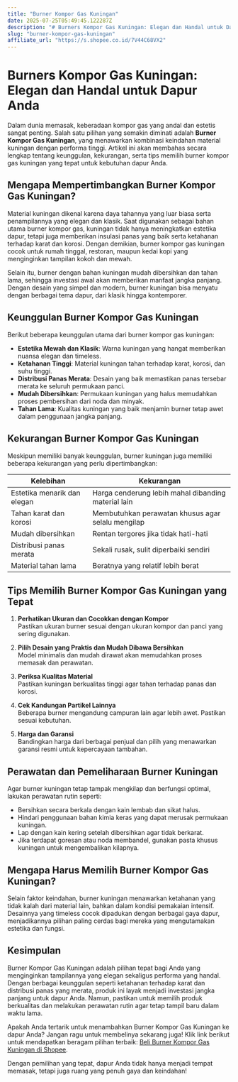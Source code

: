 ```yaml
---
title: "Burner Kompor Gas Kuningan"
date: 2025-07-25T05:49:45.122287Z
description: "# Burners Kompor Gas Kuningan: Elegan dan Handal untuk Dapur Anda..."
slug: "burner-kompor-gas-kuningan"
affiliate_url: "https://s.shopee.co.id/7V44C68VX2"
---
```

# Burners Kompor Gas Kuningan: Elegan dan Handal untuk Dapur Anda

Dalam dunia memasak, keberadaan kompor gas yang andal dan estetis sangat penting. Salah satu pilihan yang semakin diminati adalah **Burner Kompor Gas Kuningan**, yang menawarkan kombinasi keindahan material kuningan dengan performa tinggi. Artikel ini akan membahas secara lengkap tentang keunggulan, kekurangan, serta tips memilih burner kompor gas kuningan yang tepat untuk kebutuhan dapur Anda.

## Mengapa Mempertimbangkan Burner Kompor Gas Kuningan?

Material kuningan dikenal karena daya tahannya yang luar biasa serta penampilannya yang elegan dan klasik. Saat digunakan sebagai bahan utama burner kompor gas, kuningan tidak hanya meningkatkan estetika dapur, tetapi juga memberikan insulasi panas yang baik serta ketahanan terhadap karat dan korosi. Dengan demikian, burner kompor gas kuningan cocok untuk rumah tinggal, restoran, maupun kedai kopi yang menginginkan tampilan kokoh dan mewah.

Selain itu, burner dengan bahan kuningan mudah dibersihkan dan tahan lama, sehingga investasi awal akan memberikan manfaat jangka panjang. Dengan desain yang simpel dan modern, burner kuningan bisa menyatu dengan berbagai tema dapur, dari klasik hingga kontemporer.

## Keunggulan Burner Kompor Gas Kuningan

Berikut beberapa keunggulan utama dari burner kompor gas kuningan:

- **Estetika Mewah dan Klasik**: Warna kuningan yang hangat memberikan nuansa elegan dan timeless.
- **Ketahanan Tinggi**: Material kuningan tahan terhadap karat, korosi, dan suhu tinggi.
- **Distribusi Panas Merata**: Desain yang baik memastikan panas tersebar merata ke seluruh permukaan panci.
- **Mudah Dibersihkan**: Permukaan kuningan yang halus memudahkan proses pembersihan dari noda dan minyak.
- **Tahan Lama**: Kualitas kuningan yang baik menjamin burner tetap awet dalam penggunaan jangka panjang.

## Kekurangan Burner Kompor Gas Kuningan

Meskipun memiliki banyak keunggulan, burner kuningan juga memiliki beberapa kekurangan yang perlu dipertimbangkan:

| Kelebihan                                    | Kekurangan                                           |
|----------------------------------------------|-----------------------------------------------------|
| Estetika menarik dan elegan                | Harga cenderung lebih mahal dibanding material lain |
| Tahan karat dan korosi                     | Membutuhkan perawatan khusus agar selalu mengilap   |
| Mudah dibersihkan                          | Rentan tergores jika tidak hati-hati                |
| Distribusi panas merata                     | Sekali rusak, sulit diperbaiki sendiri              |
| Material tahan lama                        | Beratnya yang relatif lebih berat                     |

## Tips Memilih Burner Kompor Gas Kuningan yang Tepat

1. **Perhatikan Ukuran dan Cocokkan dengan Kompor**  
Pastikan ukuran burner sesuai dengan ukuran kompor dan panci yang sering digunakan.

2. **Pilih Desain yang Praktis dan Mudah Dibawa Bersihkan**  
Model minimalis dan mudah dirawat akan memudahkan proses memasak dan perawatan.

3. **Periksa Kualitas Material**  
Pastikan kuningan berkualitas tinggi agar tahan terhadap panas dan korosi.

4. **Cek Kandungan Partikel Lainnya**  
Beberapa burner mengandung campuran lain agar lebih awet. Pastikan sesuai kebutuhan.

5. **Harga dan Garansi**  
Bandingkan harga dari berbagai penjual dan pilih yang menawarkan garansi resmi untuk kepercayaan tambahan.

## Perawatan dan Pemeliharaan Burner Kuningan

Agar burner kuningan tetap tampak mengkilap dan berfungsi optimal, lakukan perawatan rutin seperti:

- Bersihkan secara berkala dengan kain lembab dan sikat halus.
- Hindari penggunaan bahan kimia keras yang dapat merusak permukaan kuningan.
- Lap dengan kain kering setelah dibersihkan agar tidak berkarat.
- Jika terdapat goresan atau noda membandel, gunakan pasta khusus kuningan untuk mengembalikan kilapnya.

## Mengapa Harus Memilih Burner Kompor Gas Kuningan?

Selain faktor keindahan, burner kuningan menawarkan ketahanan yang tidak kalah dari material lain, bahkan dalam kondisi pemakaian intensif. Desainnya yang timeless cocok dipadukan dengan berbagai gaya dapur, menjadikannya pilihan paling cerdas bagi mereka yang mengutamakan estetika dan fungsi.

## Kesimpulan

Burner Kompor Gas Kuningan adalah pilihan tepat bagi Anda yang menginginkan tampilannya yang elegan sekaligus performa yang handal. Dengan berbagai keunggulan seperti ketahanan terhadap karat dan distribusi panas yang merata, produk ini layak menjadi investasi jangka panjang untuk dapur Anda. Namun, pastikan untuk memilih produk berkualitas dan melakukan perawatan rutin agar tetap tampil baru dalam waktu lama.

Apakah Anda tertarik untuk menambahkan Burner Kompor Gas Kuningan ke dapur Anda? Jangan ragu untuk membelinya sekarang juga! Klik link berikut untuk mendapatkan beragam pilihan terbaik: [Beli Burner Kompor Gas Kuningan di Shopee](https://s.shopee.co.id/7V44C68VX2).  

Dengan pemilihan yang tepat, dapur Anda tidak hanya menjadi tempat memasak, tetapi juga ruang yang penuh gaya dan keindahan!